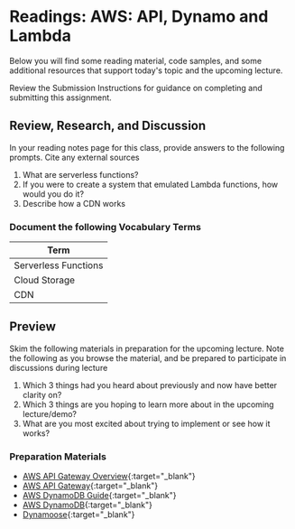 # Readings: AWS: API, Dynamo and Lambda

Below you will find some reading material, code samples, and some additional resources that support today's topic and the upcoming lecture.

Review the Submission Instructions for guidance on completing and submitting this assignment.

## Review, Research, and Discussion

In your reading notes page for this class, provide answers to the following prompts. Cite any external sources

1. What are serverless functions?
1. If you were to create a system that emulated Lambda functions, how would you do it?
1. Describe how a CDN works

### Document the following Vocabulary Terms

| Term                            |
| ------------------------------- |
| Serverless Functions            |
| Cloud Storage                   |
| CDN                             |

## Preview

Skim the following materials in preparation for the upcoming lecture. Note the following as you browse the material, and be prepared to participate in discussions during lecture

1. Which 3 things had you heard about previously and now have better clarity on?
1. Which 3 things are you hoping to learn more about in the upcoming lecture/demo?
1. What are you most excited about trying to implement or see how it works?

### Preparation Materials

- [AWS API Gateway Overview](https://www.serverless.com/amazon-api-gateway){:target="_blank"}
- [AWS API Gateway](https://aws.amazon.com/api-gateway/){:target="_blank"}
- [AWS DynamoDB Guide](https://www.dynamodbguide.com/what-is-dynamo-db/){:target="_blank"}
- [AWS DynamoDB](https://aws.amazon.com/dynamodb/){:target="_blank"}
- [Dynamoose](https://dynamoosejs.com/getting_started/Introduction){:target="_blank"}
